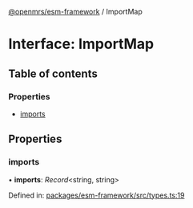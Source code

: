 [@openmrs/esm-framework](../API.md) / ImportMap

# Interface: ImportMap

## Table of contents

### Properties

- [imports](importmap.md#imports)

## Properties

### imports

• **imports**: *Record*<string, string\>

Defined in: [packages/esm-framework/src/types.ts:19](https://github.com/openmrs/openmrs-esm-core/blob/master/packages/esm-framework/src/types.ts#L19)
